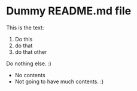 # Dummy README.md file

This is the text:

1. Do this
2. do that
3. do that other

Do nothing else. :)

- No contents
 - Not going to have much contents. :)
